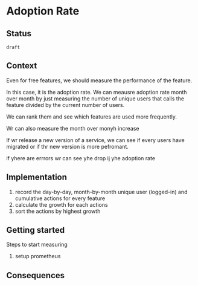 # Adoption Rate

## Status

`draft`

## Context

Even for free features, we should measure the performance of the feature.

In this case, it is the adoption rate. We can meausre adoption rate month over month by just measuring the number of unique users that calls the feature divided by the current number of users.

We can rank them and see which features are used more frequently.

Wr can also measure the month over monyh increase 

If wr release a new version of a service, we can see if every users have migrated or if thr new version is more pefromant.

if yhere are errrors wr can see yhe drop ij yhe adoption rate

## Implementation 

1. record the day-by-day, month-by-month unique user (logged-in) and cumulative actions for every feature
2. calculate the growth for each actions
3. sort the actions by highest growth

## Getting started

Steps to start measuring

1. setup prometheus

## Consequences
